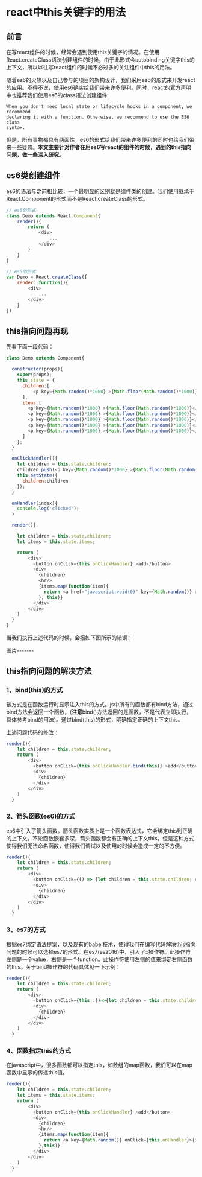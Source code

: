 # react中this关键字的用法

## 前言

在写react组件的时候，经常会遇到使用this关键字的情况。在使用React.createClass语法创建组件的时候，由于此形式会autobinding关键字this的上下文，所以以往写react组件的时候不必过多的关注组件中this的用法。

随着es6的火热以及自己参与的项目的架构设计，我们采用es6的形式来开发react的应用。不得不说，使用es6确实给我们带来许多便利。同时，react的[官方声明](https://facebook.github.io/react/docs/reusable-components.html#no-autobinding)中也推荐我们使用es6的class语法创建组件:

```
When you don't need local state or lifecycle hooks in a component, we recommend 
declaring it with a function. Otherwise, we recommend to use the ES6 class
syntax.
```


但是，所有事物都具有两面性，es6的形式给我们带来许多便利的同时也给我们带来一些疑惑。**本文主要针对作者在用es6写react的组件的时候，遇到的this指向问题，做一些深入研究。**

## es6类创建组件
es6的语法与之前相比较，一个最明显的区别就是组件类的创建。我们使用继承于React.Component的形式而不是React.createClass的形式。

```javascript
// es6的形式
class Demo extends React.Component{
	render(){
		return (
			<div>
				...
			</div>
		)
	}
}
```

```javascript
// es5的形式
var Demo = React.createClass({
	render: function(){
		<div>
			...
		</div>
	}
})
```

## this指向问题再现

先看下面一段代码：

```javascript
class Demo extends Component{

  constructor(props){
    super(props);
    this.state = {
      children:[
          <p key={Math.random()*1000} >{Math.floor(Math.random()*1000)}</p>
      ],
      items:[
        <p key={Math.random()*1000} >{Math.floor(Math.random()*1000)}</p>,
        <p key={Math.random()*1000} >{Math.floor(Math.random()*1000)}</p>,
        <p key={Math.random()*1000} >{Math.floor(Math.random()*1000)}</p>,
        <p key={Math.random()*1000} >{Math.floor(Math.random()*1000)}</p>,
        <p key={Math.random()*1000} >{Math.floor(Math.random()*1000)}</p>
      ]
    };
  }

  onClickHandler(){
    let children = this.state.children;
    children.push(<p key={Math.random()*1000} >{Math.floor(Math.random()*1000)}</p>);
    this.setState({
      children:children
    });
  }

  onHandler(index){
    console.log('clicked');
  }

  render(){

    let children = this.state.children;
    let items = this.state.items;

    return (
        <div>
          <button onClick={this.onClickHandler} >add</button>
          <div>
            {children}
            <hr/>
            {items.map(function(item){
              return <a href="javascript:void(0)" key={Math.random()} onClick={this.onHandler}>{item}</a>
            }, this)}
          </div>
        </div>
    )
  }
}
```

当我们执行上述代码的时候，会报如下图所示的错误：

图片-------

## this指向问题的解决方法

### 1、bind(this)的方式
该方式是在函数运行时显示注入this的方式。js中所有的函数都有bind方法，通过bind方法会返回一个函数，(**注意**bind()方法返回的是函数，不是代表立即执行，具体参考bind的用法)。通过bind(this)的形式，明确指定正确的上下文this。

上述问题代码的修改：

```javascript
render(){
    let children = this.state.children;
    return (
        <div>
          <button onClick={this.onClickHandler.bind(this)} >add</button>
          <div>
            {children}
          </div>
        </div>
    )
  }
```

### 2、箭头函数(es6)的方式
es6中引入了箭头函数。箭头函数实质上是一个函数表达式，它会绑定this到正确的上下文。不论函数嵌套多深，箭头函数都会有正确的上下文this。但是这种方式使得我们无法命名函数，使得我们调试以及使用的时候会造成一定的不方便。

```javascript
render(){
    let children = this.state.children;
    return (
        <div>
          <button onClick={() => {let children = this.state.children; children.push(<p key={Math.random()*1000} >{Math.floor(Math.random()*1000)}</p>); this.setState({children:children});}} >add</button>
          <div>
            {children}
          </div>
        </div>
    )
  }
```

### 3、es7的方式
根据es7绑定语法提案，以及现有的babel技术，使得我们在编写代码解决this指向问题的时候可以选择es7的形式。在es7(es2016)中，引入了::操作符。此操作符左侧是一个value，右侧是一个function。此操作符使用左侧的值来绑定右侧函数的this。关于bind操作符的代码具体见一下示例：

```javascript
render(){
    let children = this.state.children;
    return (
        <div>
          <button onClick={this::()=>{let children = this.state.children; children.push(<p key={Math.random()*1000} >{Math.floor(Math.random()*1000)}</p>); this.setState({children:children});}} >add</button>
          <div>
            {children}
          </div>
        </div>
    )
  }
```

### 4、函数指定this的方式
在javascript中，很多函数都可以指定this，如数组的map函数，我们可以在map函数中显示的传递this值。

```javascript
render(){
    let children = this.state.children;
    let items = this.state.items;
    return (
        <div>
          <button onClick={this.onClickHandler} >add</button>
          <div>
            {children}
            <hr/>
            {items.map(function(item){
              return <a key={Math.random()} onClick={this.onHandler}>{item}</a>
            },this)}
          </div>
        </div>
    )
  }
```










